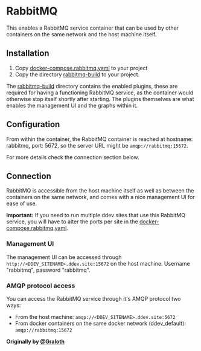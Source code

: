 # RabbitMQ

This enables a RabbitMQ service container that can be used by other containers on the same network and the host machine itself.

## Installation

1. Copy [docker-compose.rabbitmq.yaml](docker-compose.rabbitmq.yaml) to your project
2. Copy the directory [rabbitmq-build](rabbitmq-build) to your project.

The [rabbitmq-build](rabbitmq-build) directory contains the enabled plugins, these are required for having a functioning RabbitMQ service, as the container would otherwise stop itself shortly after starting. The plugins themselves are what enables the management UI and the graphs within it.

## Configuration

From within the container, the RabbitMQ container is reached at hostname: rabbitmq, port: 5672, so the server URL might be `amqp://rabbitmq:15672`.

For more details check the connection section below.

## Connection

RabbitMQ is accessible from the host machine itself as well as between the containers on the same network, and comes with a nice management UI for ease of use.

__Important:__ If you need to run multiple ddev sites that use this RabbitMQ service, you will have to alter the ports per site in the [docker-compose.rabbitmq.yaml](docker-compose.rabbitmq.yaml).

### Management UI

The management UI can be accessed through `http://<DDEV_SITENAME>.ddev.site:15672` on the host machine. Username "rabbitmq", password "rabbitmq".

### AMQP protocol access

You can access the RabbitMQ service through it's AMQP protocol two ways:

* From the host machine: `amqp://<DDEV_SITENAME>.ddev.site:5672`
* From docker containers on the same docker network (ddev_default): `amqp://rabbitmq:15672`

**Originally by [@Graloth](https://github.com/Graloth)**
